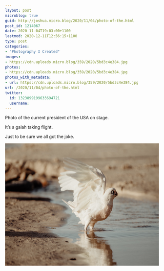 ```yaml
---
layout: post
microblog: true
guid: http://joshua.micro.blog/2020/11/04/photo-of-the.html
post_id: 1214067
date: 2020-11-04T19:03:00+1100
lastmod: 2020-12-11T12:56:15+1100
type: post
categories:
- "Photography I Created"
images:
- https://cdn.uploads.micro.blog/359/2020/5bd3c4e384.jpg
photos:
- https://cdn.uploads.micro.blog/359/2020/5bd3c4e384.jpg
photos_with_metadata:
- url: https://cdn.uploads.micro.blog/359/2020/5bd3c4e384.jpg
url: /2020/11/04/photo-of-the.html
twitter:
  id: 1323899199633694721
  username: 
---
```

Photo of the current president of the USA on stage.

It’s a galah taking flight.

Just to be sure we all got the joke.

<img src="uploads/2020/5bd3c4e384.jpg" width="600" height="400" alt="" />

